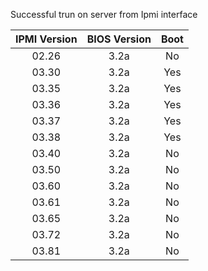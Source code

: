 Successful trun on server from Ipmi interface

| IPMI Version  | BIOS Version | Boot |
| :---: | :---: | :---: |
| 02.26 | 3.2a | No |
| 03.30 | 3.2a | Yes |
| 03.35 | 3.2a | Yes |
| 03.36 | 3.2a | Yes |
| 03.37 | 3.2a | Yes |
| 03.38 | 3.2a | Yes |
| 03.40 | 3.2a | No |
| 03.50 | 3.2a | No |
| 03.60 | 3.2a | No |
| 03.61 | 3.2a | No |
| 03.65 | 3.2a | No |
| 03.72 | 3.2a | No |
| 03.81 | 3.2a | No |
